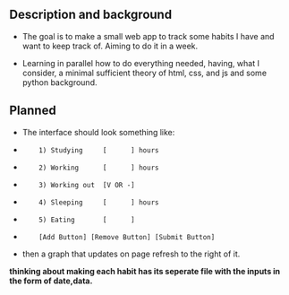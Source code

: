 ## Description and background
- The goal is to make a small web app to track some habits I have and want to keep track of. Aiming to do it in a week.

- Learning in parallel how to do everything needed, having, what I consider, a minimal sufficient theory of html, css, and js and some python background.

## Planned
- The interface should look something like:
-         1) Studying     [      ] hours
-         2) Working      [      ] hours
-         3) Working out  [V OR -]
-         4) Sleeping     [      ] hours
-         5) Eating       [      ] 
-         [Add Button] [Remove Button] [Submit Button]
- then a graph that updates on page refresh to the right of it.

**thinking about making each habit has its seperate file with the inputs in the form of date,data.**
